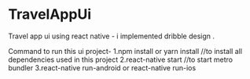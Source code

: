 # TravelAppUi
Travel app ui using react native - i implemented dribble design .

Command to run this ui project-
 1.npm install or yarn install //to install all dependencies used in this project 
 2.react-native start //to start metro bundler
 3.react-native run-android or react-native run-ios
 
